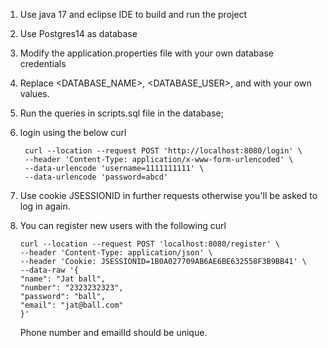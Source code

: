 1. Use java 17 and eclipse IDE to build and run the project
2. Use Postgres14 as database
3. Modify the application.properties file with your own database credentials
4. Replace <DATABASE_NAME>, <DATABASE_USER>, and <PASSWORD> with your own values.
5. Run the queries in scripts.sql file in the database;

6. login using the below curl
   ```shell
    curl --location --request POST 'http://localhost:8080/login' \
    --header 'Content-Type: application/x-www-form-urlencoded' \
    --data-urlencode 'username=1111111111' \
    --data-urlencode 'password=abcd'
    ```

7. Use cookie JSESSIONID in further requests otherwise you'll be asked to log in again.

8. You can register new users with the following curl
    ```shell
    curl --location --request POST 'localhost:8080/register' \
    --header 'Content-Type: application/json' \
    --header 'Cookie: JSESSIONID=1B0A027709AB6AE6BE632558F3B9BB41' \
    --data-raw '{
    "name": "Jat ball",
    "number": "2323232323",
    "password": "ball",
    "email": "jat@ball.com"
    }'
    ```
   Phone number and emailId should be unique.
